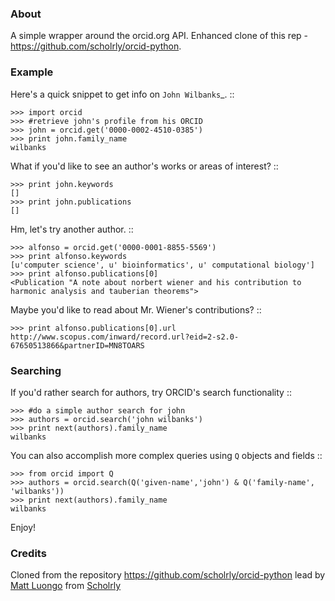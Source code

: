 ### About

A simple wrapper around the orcid.org API. Enhanced clone of this rep - https://github.com/scholrly/orcid-python.

### Example


Here's a quick snippet to get info on `John Wilbanks`_. ::

    >>> import orcid
    >>> #retrieve john's profile from his ORCID
    >>> john = orcid.get('0000-0002-4510-0385')
    >>> print john.family_name
    wilbanks

What if you'd like to see an author's works or areas of interest? ::

    >>> print john.keywords
    []
    >>> print john.publications
    []

Hm, let's try another author. ::

    >>> alfonso = orcid.get('0000-0001-8855-5569')
    >>> print alfonso.keywords
    [u'computer science', u' bioinformatics', u' computational biology']
    >>> print alfonso.publications[0]
    <Publication "A note about norbert wiener and his contribution to harmonic analysis and tauberian theorems">


Maybe you'd like to read about Mr. Wiener's contributions? ::

    >>> print alfonso.publications[0].url
    http://www.scopus.com/inward/record.url?eid=2-s2.0-67650513866&partnerID=MN8TOARS

### Searching


If you'd rather search for authors, try ORCID's search functionality ::

    >>> #do a simple author search for john
    >>> authors = orcid.search('john wilbanks')
    >>> print next(authors).family_name
    wilbanks

You can also accomplish more complex queries using `Q` objects and fields ::

    >>> from orcid import Q
    >>> authors = orcid.search(Q('given-name','john') & Q('family-name', 'wilbanks'))
    >>> print next(authors).family_name
    wilbanks

Enjoy!

### Credits

Cloned from the repository https://github.com/scholrly/orcid-python lead by [Matt Luongo](https://github.com/mhluongo) from [Scholrly](https://github.com/scholrly/)
